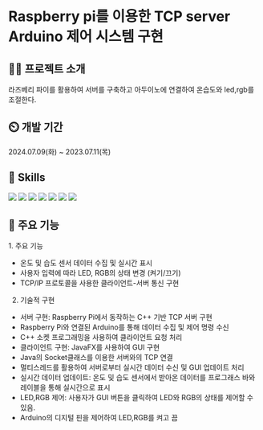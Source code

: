 # ﻿Raspberry pi를 이용한 TCP server Arduino 제어 시스템 구현
## 👨‍🏫 프로젝트 소개
라즈베리 파이를 활용하여 서버를 구축하고 아두이노에 연결하여 온습도와 led,rgb를 조절한다.

## ⏲️ 개발 기간
2024.07.09(화) ~ 2023.07.11(목)

## 🚀 Skills
<img src="https://img.shields.io/badge/Java-ED8B00?style=for-the-badge&logo=openjdk&logoColor=white" /> <img src="https://img.shields.io/badge/Eclipse-2C2255?style=for-the-badge&logo=eclipse&logoColor=white" /> <img src = "https://img.shields.io/badge/Ubuntu-E95420?style=for-the-badge&logo=ubuntu&logoColor=white"/> <img src="https://img.shields.io/badge/C%2B%2B-00599C?style=for-the-badge&logo=c%2B%2B&logoColor=white"/>  <img src ="https://img.shields.io/badge/Arduino_IDE-00979D?style=for-the-badge&logo=arduino&logoColor=white"/> <img src="https://img.shields.io/badge/Raspberry%20Pi-A22846?style=for-the-badge&logo=Raspberry%20Pi&logoColor=white"/> <img src="https://img.shields.io/badge/IntelliJ_IDEA-000000.svg?style=for-the-badge&logo=intellij-idea&logoColor=white"/>
             


## 📌 주요 기능
﻿1. 주요 기능
- 온도 및 습도 센서 데이터 수집 및 실시간 표시
- 사용자 입력에 따라 LED, RGB의 상태 변경 (켜기/끄기)
- TCP/IP 프로토콜을 사용한 클라이언트-서버 통신 구현
2. 기술적 구현
- 서버 구현: Raspberry Pi에서 동작하는 C++ 기반 TCP 서버 구현
- Raspberry Pi와 연결된 Arduino를 통해 데이터 수집 및 제어 명령 수신
- C++ 소켓 프로그래밍을 사용하여 클라이언트 요청 처리
- 클라이언트 구현: JavaFX를 사용하여 GUI 구현
- Java의 Socket클래스를 이용한 서버와의 TCP 연결
- 멀티스레드를 활용하여 서버로부터 실시간 데이터 수신 및 GUI 업데이트 처리
- 실시간 데이터 업데이트: 온도 및 습도 센서에서 받아온 데이터를 프로그래스 바와 레이블을 통해 실시간으로 표시
- LED,RGB 제어: 사용자가 GUI 버튼을 클릭하여 LED와 RGB의 상태를 제어할 수 있음.
- Arduino의 디지털 핀을 제어하여 LED,RGB를 켜고 끔

